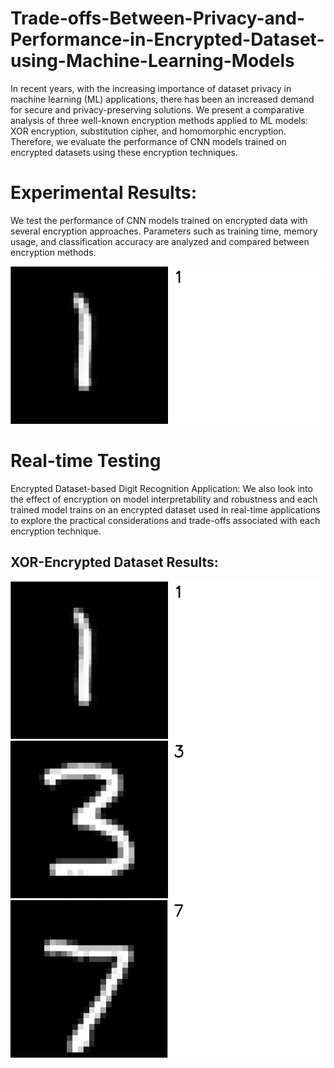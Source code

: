 # Trade-offs-Between-Privacy-and-Performance-in-Encrypted-Dataset-using-Machine-Learning-Models


In recent years, with the increasing importance of dataset privacy in machine learning (ML) applications, there has been an increased demand for secure and privacy-preserving solutions. We present a comparative analysis of three well-known encryption methods applied to ML models: XOR encryption, substitution cipher, and homomorphic encryption. Therefore, we evaluate the performance of CNN models trained on encrypted datasets using these encryption techniques.  

# Experimental Results:

We test the performance of CNN models trained on encrypted data with several encryption approaches. Parameters such as training time, memory usage, and classification accuracy are analyzed and compared between encryption methods.

![Experimental Results](https://github.com/Rao-Sanaullah/Encrypted-Dataset-using-ML/blob/main/1.png)

# Real-time Testing

Encrypted Dataset-based Digit Recognition Application: We also look into the effect of encryption on model interpretability and robustness and each trained model trains on an encrypted dataset used in real-time applications to explore the practical considerations and trade-offs associated with each encryption technique.

## XOR-Encrypted Dataset Results: 

![XOR-Encrypted](https://github.com/Rao-Sanaullah/Encrypted-Dataset-using-ML/blob/main/1.png)
![XOR-Encrypted](https://github.com/Rao-Sanaullah/Encrypted-Dataset-using-ML/blob/main/3.png)
![XOR-Encrypted](https://github.com/Rao-Sanaullah/Encrypted-Dataset-using-ML/blob/main/7.png)

